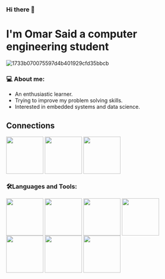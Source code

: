 ### Hi there 👋
# I'm Omar Said a computer engineering student

![1733b070075597d4b401929cfd35bbcb](https://user-images.githubusercontent.com/87082462/193068817-07d7b55c-aca6-49b6-b807-d050c05e65e5.gif)
### 💻 **About me:**
- An enthusiastic learner.
- Trying to improve my problem solving skills. 
- Interested in embedded systems and data science.
## Connections
<a href="https://www.linkedin.com/in/omar-salah-7a9287218/" target="blank"><img align="center" src="https://cdn-icons-png.flaticon.com/512/145/145807.png" height="100" /></a>
<a href="https://mail.google.com/a/?view=cm&fs=1&to=osazizsg1@gmail.com" target="blank"><img align="center" src="https://cdn-icons-png.flaticon.com/512/2504/2504727.png" height="100" /></a>
<a href="https://codeforces.com/profile/osazizsg1" target="blank"><img align="center" src="https://lh3.googleusercontent.com/evT0PYVOtM884y9n-UL4OW-Lp8L8FJcgdXM1GWAX0lLEaETdOX-g_S9aEI_WF4Mvcvw=s150-rw" height="100" /></a>
### 🛠️**Languages and Tools:**
<img align="center" src="https://cdn-icons-png.flaticon.com/512/28/28908.png" height="100" /></a>
<img align="center" src="https://cdn-icons-png.flaticon.com/512/3541/3541190.png" height="100" /></a>
<img align="center" src="https://cdn-icons-png.flaticon.com/512/6132/6132222.png" height="100" /></a>
<img align="center" src="https://cdn-icons-png.flaticon.com/512/6132/6132221.png" height="100" /></a>
<img align="center" src="https://cdn-icons-png.flaticon.com/512/919/919852.png" height="100" /></a>
<img align="center" src="https://www.jackenhack.com/wp-content/uploads/2020/01/Quartus_prime_icon.png" height="100" /></a>
<img align="center" src="https://encrypted-tbn0.gstatic.com/images?q=tbn:ANd9GcQunx8KaQO3cxFxruDg6mDj8G0w0_K1YvIA8AYecSQx2216hU2NDKt85JD58mFrIAgbqm4&usqp=CAU" height="100" /></a>
<!--
**Omar-Said-4/Omar-Said-4** is a ✨ _special_ ✨ repository because its `README.md` (this file) appears on your GitHub profile.

Here are some ideas to get you started:

- 🔭 I’m currently working on ...
- 🌱 I’m currently learning ...
- 👯 I’m looking to collaborate on ...
- 🤔 I’m looking for help with ...
- 💬 Ask me about ...
- 📫 How to reach me: ...
- 😄 Pronouns: ...
- ⚡ Fun fact: ...
-->
